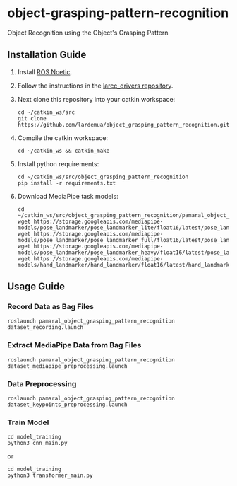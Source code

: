 # object-grasping-pattern-recognition

Object Recognition using the Object's Grasping Pattern

## Installation Guide

1. Install [ROS Noetic](https://wiki.ros.org/noetic/Installation/Ubuntu).

2. Follow the instructions in the [larcc_drivers repository](https://github.com/lardemua/larcc_drivers).

3. Next clone this repository into your catkin workspace:

    ```
    cd ~/catkin_ws/src
    git clone https://github.com/lardemua/object_grasping_pattern_recognition.git
    ```

4. Compile the catkin workspace:

    ```
    cd ~/catkin_ws && catkin_make
    ```

5. Install python requirements:

    ```
    cd ~/catkin_ws/src/object_grasping_pattern_recognition
    pip install -r requirements.txt
    ```

6. Download MediaPipe task models:
    
    ```
    cd ~/catkin_ws/src/object_grasping_pattern_recognition/pamaral_object_grasping_pattern_recognition/models
    wget https://storage.googleapis.com/mediapipe-models/pose_landmarker/pose_landmarker_lite/float16/latest/pose_landmarker_lite.task
    wget https://storage.googleapis.com/mediapipe-models/pose_landmarker/pose_landmarker_full/float16/latest/pose_landmarker_full.task
    wget https://storage.googleapis.com/mediapipe-models/pose_landmarker/pose_landmarker_heavy/float16/latest/pose_landmarker_heavy.task
    wget https://storage.googleapis.com/mediapipe-models/hand_landmarker/hand_landmarker/float16/latest/hand_landmarker.task
    ```

## Usage Guide

### Record Data as Bag Files

```
roslaunch pamaral_object_grasping_pattern_recognition dataset_recording.launch
```

### Extract MediaPipe Data from Bag Files

```
roslaunch pamaral_object_grasping_pattern_recognition dataset_mediapipe_preprocessing.launch
```

### Data Preprocessing

```
roslaunch pamaral_object_grasping_pattern_recognition dataset_keypoints_preprocessing.launch
```

### Train Model

```
cd model_training
python3 cnn_main.py
```

or 

```
cd model_training
python3 transformer_main.py
```
